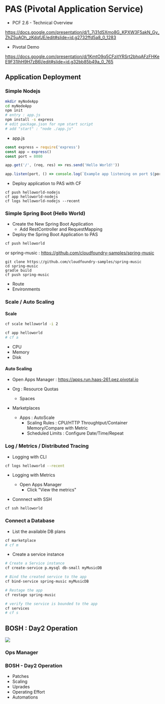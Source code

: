 # PAS (Pivotal Application Service)


- PCF 2.6 - Technical Overview

https://docs.google.com/presentation/d/1_7j31dSXmo8G_KPXW3F5akN_Gy_ZhZ5uAOh_zKdqfJE/edit#slide=id.g2732ffd5a8_0_1283

- Pivotal Demo

https://docs.google.com/presentation/d/1KmtO9q5CFzitYRSrt2bhqAFzFHKeE9F31IhH9H7zB6I/edit#slide=id.g32bb85b49a_0_765


## Application Deployment

### Simple Nodejs
```bash
mkdir myNodeApp
cd myNodeApp
npm init
# entry : app.js
npm install -s express
# edit package.json for npm start script
# add "start" : "node ./app.js"
```
- app.js 
```javascript
const express = require('express')
const app = express()
const port = 8080

app.get('/', (req, res) => res.send('Hello World!'))

app.listen(port, () => console.log(`Example app listening on port ${port}!`))
```

- Deploy application to PAS with CF
```
cf push helloworld-nodejs
cf app helloworld-nodejs
cf logs helloworld-nodejs --recent
```

### Simple Spring Boot (Hello World)
- Create the New Spring Boot Application
  - Add RestController and RequestMapping
- Deploy the Spring Boot Application to PAS

```bash
cf push helloworld
```

or spring-music : https://github.com/cloudfoundry-samples/spring-music

```
git clone https://github.com/cloudfoundry-samples/spring-music
cd spring-music
gradle build
cf push spring-music
```
- Route
- Environments

### Scale / Auto Scaling
#### Scale
```bash
cf scale helloworld -i 2

cf app helloworld
# cf a
```
  - CPU
  - Memory
  - Disk

#### Auto Scaling
  - Open Apps Manager : https://apps.run.haas-261.pez.pivotal.io

  - Org : Resource Quotas
    - Spaces

  - Marketplaces

    - Apps : AutoScale
      - Scaling Rules : CPU/HTTP Throughtput/Container Memory/Compare with Metric
      - Scheduled Limits : Configure Date/Time/Repeat



### Log / Metrics / Distributed Tracing
- Logging with CLI
```bash
cf logs helloworld --recent
```

- Logging with Metrics
  - Open Apps Manager
    - Click "View the metrics"

- Connnect with SSH
```
cf ssh helloworld
```

### Connect a Database
- List the available DB plans
```bash
cf marketplace
# cf m
```

- Create a service instance
```bash
# Create a Service instance
cf create-service p.mysql db-small myMusicDB

# Bind the created service to the app
cf bind-service spring-music myMusicDB

# Restage the app
cf restage spring-music

# verify the service is bounded to the app
cf services 
# cf s
```




## BOSH : Day2 Operation
![](https://docs.pivotal.io/pivotalcf/2-3/plan/images/openstack-overview-arch.png)
### Ops Manager
### BOSH - Day2 Operation
- Patches
- Scaling
- Uprades
- Operating Effort
- Automations